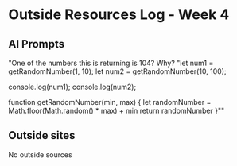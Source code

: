 # Outside Resources Log - Week 4


## AI Prompts

"One of the numbers this is returning is 104? Why?
"let num1 = getRandomNumber(1, 10);
let num2 = getRandomNumber(10, 100);

console.log(num1);
console.log(num2);

function getRandomNumber(min, max) {
    let randomNumber = Math.floor(Math.random() * max) + min
    return randomNumber
}""


## Outside sites

No outside sources
